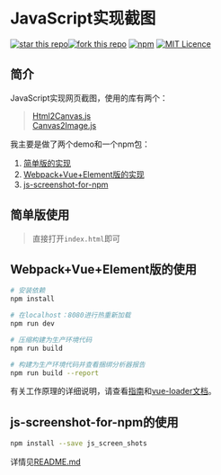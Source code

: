 # JavaScript实现截图

[![star this repo](http://githubbadges.com/star.svg?user=usecodelee&repo=JavaScript-screenshot&style=default)](https://github.com/usecodelee/JavaScript-screenshot)[![fork this repo](http://githubbadges.com/fork.svg?user=usecodelee&repo=JavaScript-screenshot&style=default)](https://github.com/usecodelee/JavaScript-screenshot/fork) [![npm](https://img.shields.io/npm/v/js_screen_shots.svg)](https://www.npmjs.com/package/js_screen_shots) [![MIT Licence](https://badges.frapsoft.com/os/mit/mit.svg?v=103)](https://opensource.org/licenses/mit-license.php)

## 简介

JavaScript实现网页截图，使用的库有两个：

> [Html2Canvas.js](https://github.com/niklasvh/html2canvas)  
> [Canvas2Image.js](https://github.com/SuperAL/canvas2image)

我主要是做了两个demo和一个npm包：

1. [简单版的实现](https://github.com/usecodelee/JavaScript-screenshot/tree/master/simple)
2. [Webpack+Vue+Element版的实现](https://github.com/usecodelee/JavaScript-screenshot/tree/master/simple)
3. [js-screenshot-for-npm](https://github.com/usecodelee/JavaScript-screenshot/tree/master/js-screenshot-for-npm)

## 简单版使用

> 直接打开`index.html`即可

## Webpack+Vue+Element版的使用

``` bash
# 安装依赖
npm install

# 在localhost：8080进行热重新加载
npm run dev

# 压缩构建为生产环境代码
npm run build

# 构建为生产环境代码并查看捆绑分析器报告
npm run build --report
```

有关工作原理的详细说明，请查看[指南](http://vuejs-templates.github.io/webpack)和[vue-loader文档](http://vuejs.github.io/vue-loader)。

## js-screenshot-for-npm的使用

```bash
npm install --save js_screen_shots
```

详情见[README.md](https://github.com/usecodelee/JavaScript-screenshot/tree/master/js-screenshot-for-npm)